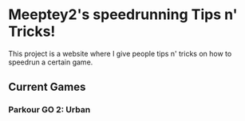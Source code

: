 # Meeptey2's speedrunning Tips n' Tricks!
This project is a website where I give people tips n' tricks on how to speedrun a certain game.

## Current Games
### Parkour GO 2: Urban
